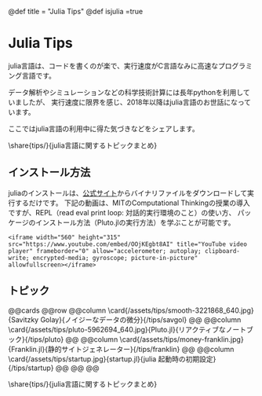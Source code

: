 @def title = "Julia Tips"
@def isjulia =true

# Julia Tips

julia言語は、コードを書くのが楽で、実行速度がC言語なみに高速なプログラミング言語です。

データ解析やシミュレーションなどの科学技術計算には長年pythonを利用していましたが、
実行速度に限界を感じ、2018年以降はjulia言語のお世話になっています。

ここではjulia言語の利用中に得た気づきなどをシェアします。


\share{tips/}{julia言語に関するトピックまとめ}

## インストール方法

juliaのインストールは、[公式サイト](https://julialang.org/downloads/)からバイナリファイルをダウンロードして実行するだけです。
下記の動画は、MITのComputational Thinkingの授業の導入ですが、REPL（read eval print loop: 対話的実行環境のこと）の使い方、
パッケージのインストール方法（Pluto.jlの実行方法）を学ぶことが可能です。

~~~
<iframe width="560" height="315" src="https://www.youtube.com/embed/OOjKEgbt8AI" title="YouTube video player" frameborder="0" allow="accelerometer; autoplay; clipboard-write; encrypted-media; gyroscope; picture-in-picture" allowfullscreen></iframe>
~~~

## トピック

@@cards
@@row
@@column \card{/assets/tips/smooth-3221868_640.jpg}{Savitzky Golay}{ノイジーなデータの微分}{/tips/savgol} @@
@@column \card{/assets/tips/pluto-5962694_640.jpg}{Pluto.jl}{リアクティブなノートブック}{/tips/pluto} @@
@@column \card{/assets/tips/money-franklin.jpg}{Franklin.jl}{静的サイトジェネレーター}{/tips/franklin} @@
@@column \card{/assets/tips/startup.jpg}{startup.jl}{julia 起動時の初期設定}{/tips/startup} @@
@@
@@

\share{tips/}{julia言語に関するトピックまとめ}
